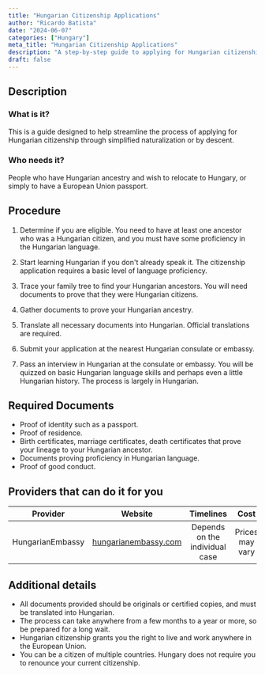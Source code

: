 ```yaml
---
title: "Hungarian Citizenship Applications"
author: "Ricardo Batista"
date: "2024-06-07"
categories: ["Hungary"]
meta_title: "Hungarian Citizenship Applications"
description: "A step-by-step guide to applying for Hungarian citizenship."
draft: false
---
```


## Description
### What is it?
This is a guide designed to help streamline the process of applying for Hungarian citizenship through simplified naturalization or by descent.

### Who needs it?
People who have Hungarian ancestry and wish to relocate to Hungary, or simply to have a European Union passport.

## Procedure
1. Determine if you are eligible. You need to have at least one ancestor who was a Hungarian citizen, and you must have some proficiency in the Hungarian language.

2. Start learning Hungarian if you don't already speak it. The citizenship application requires a basic level of language proficiency.

3. Trace your family tree to find your Hungarian ancestors. You will need documents to prove that they were Hungarian citizens.

4. Gather documents to prove your Hungarian ancestry.

5. Translate all necessary documents into Hungarian. Official translations are required.

6. Submit your application at the nearest Hungarian consulate or embassy. 

7. Pass an interview in Hungarian at the consulate or embassy. You will be quizzed on basic Hungarian language skills and perhaps even a little Hungarian history. The process is largely in Hungarian. 

## Required Documents
* Proof of identity such as a passport.
* Proof of residence.
* Birth certificates, marriage certificates, death certificates that prove your lineage to your Hungarian ancestor.
* Documents proving proficiency in Hungarian language.
* Proof of good conduct.

## Providers that can do it for you

| Provider        |     Website     |     Timelines    |       Cost      |
| --------------- | --------------- |  :-------------: | :-------------: |
| HungarianEmbassy|  [hungarianembassy.com](http://www.hungarianembassy.com)       |      Depends on the individual case      |        Prices may vary       |

## Additional details
* All documents provided should be originals or certified copies, and must be translated into Hungarian.
* The process can take anywhere from a few months to a year or more, so be prepared for a long wait.
* Hungarian citizenship grants you the right to live and work anywhere in the European Union.
* You can be a citizen of multiple countries. Hungary does not require you to renounce your current citizenship.
